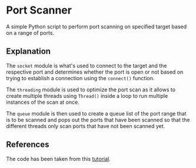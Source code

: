 # Port Scanner
A simple Python script to perform port scanning on specified target based on a range of ports.

## Explanation
The `socket` module is what's used to connect to the target and the respective port and determines whether the port is open or not based on trying to establish a connection using the `connect()` function.

The `threading` module is used to optimize the port scan as it allows to create multiple threads using `Thread()` inside a loop to run multiple instances of the scan at once.

The `queue` module is then used to create a queue list of the port range that is to be scanned and pops out the ports that have been scanned so that the different threads only scan ports that have not been scanned yet.

## References
The code has been taken from this [tutorial](https://youtu.be/FGdiSJakIS4?si=FhPUwgaGQ4pqlS75&t=1649).